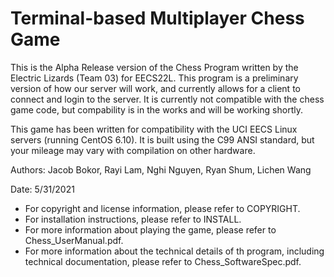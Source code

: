 # Terminal-based Multiplayer Chess Game
This is the Alpha Release version of the Chess Program written by the Electric Lizards (Team 03) for EECS22L. This program is a preliminary version of how our server will work, and currently allows for a client to connect and login to the server. It is currently not compatible with the chess game code, but compability is in the works and will be working shortly. 

This game has been written for compatibility with the UCI EECS Linux servers (running CentOS 6.10). It is built using the C99 ANSI standard, but your mileage may vary with compilation on other hardware. 

Authors: Jacob Bokor, Rayi Lam, Nghi Nguyen, Ryan Shum, Lichen Wang

Date: 5/31/2021

* For copyright and license information, please refer to COPYRIGHT.
* For installation instructions, please refer to INSTALL.
* For more information about playing the game, please refer to Chess_UserManual.pdf.
* For more information about the technical details of th program, including technical documentation, please refer to Chess_SoftwareSpec.pdf. 
